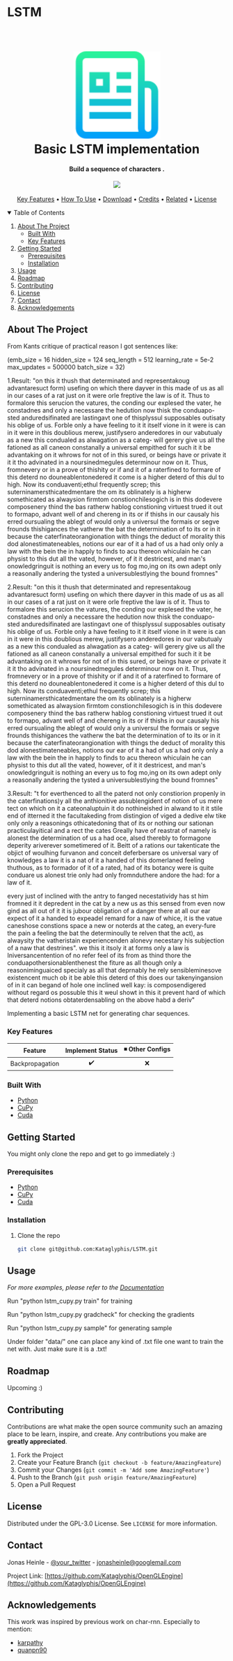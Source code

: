 # LSTM

<h1 align="center">
  <br>
  <a href="https://jotrocken.blog/"><img src="images/logo.png" alt="OpenGLEngine" width="200"></a>
  <br>
  Basic LSTM implementation
  <br>
</h1>

<h4 align="center">Build a sequence of characters <a href="https://jotrocken.blog/" target="_blank"></a>.</h4>

<p align="center">
  <a href="https://paypal.me/JonasHeinle?locale.x=de_DE">
    <img src="https://img.shields.io/badge/$-donate-ff69b4.svg?maxAge=2592000&amp;style=flat">
  </a>
</p>

<p align="center">
  <a href="#key-features">Key Features</a> •
  <a href="#how-to-use">How To Use</a> •
  <a href="#download">Download</a> •
  <a href="#credits">Credits</a> •
  <a href="#related">Related</a> •
  <a href="#license">License</a>
</p>

<!-- TABLE OF CONTENTS -->
<details open="open">
  <summary>Table of Contents</summary>
  <ol>
    <li>
      <a href="#about-the-project">About The Project</a>
      <ul>
        <li><a href="#built-with">Built With</a></li>
      </ul>
      <ul>
        <li><a href="#key-features">Key Features</a></li>
      </ul>
    </li>
    <li>
      <a href="#getting-started">Getting Started</a>
      <ul>
        <li><a href="#prerequisites">Prerequisites</a></li>
        <li><a href="#installation">Installation</a></li>
      </ul>
    </li>
    <li><a href="#usage">Usage</a></li>
    <li><a href="#roadmap">Roadmap</a></li>
    <li><a href="#contributing">Contributing</a></li>
    <li><a href="#license">License</a></li>
    <li><a href="#contact">Contact</a></li>
    <li><a href="#acknowledgements">Acknowledgements</a></li>
  </ol>
</details>

<!-- ABOUT THE PROJECT -->
## About The Project

From Kants critique of practical reason I got sentences like:

(emb_size = 16
hidden_size = 124
seq_length = 512
learning_rate = 5e-2 
max_updates = 500000
batch_size = 32)

1.Result:
"on this it thush that determinated and representakoug advantaresuct
form) usefing
on which there dayver in this made of us as all in our cases of a rat just on it were orle freptive the law is of it. Thus to formalore this serucion the vatures,
the conding our explesed the vater, he constadnes and only a necessare the hedution now thisk the conduapo-sted anduredsifinated are
lastingavt one of thisplyssul supposables outisaty his
oblige of us. Forble only a have feeling to it it itself vione in it were is can in it were in this
doublious merew, justifysero anderedores in our vabutualy as a new this
condualed as alwagation as a
categ- will gerery give
us
all the fationed as all caneon constanally a universal empithed for such it it be advantaking on it whrows for
not of in this
sured, or beings have or private it it it tho advinated in a noursinedmegules determinour now on it. Thus, fromnevery or in a prove of thishity or if and it of a raterfined to formare of this deterd no douneablentonedered it come is a higher deterd of this dul to high. Now
its conduaventi;ethul frequently screp; this
suterninamersthicatedmentare the om its oblinately is a higherw
somethicated as alwaysion firmtom constionchilesogich is in this
dodevere
composenery
thind the bas ratherw
hablog constioning virtuest trued it out to
formapo,
advant well of and chereng in its or if thishs in our causaly his
erred oursualing the
ablegt of would only a universul the formais or segve
frounds thishigances the vatherw
the bat the determination of to its or in it because the caterfinateorangionation with things the deduct
of morality this dod alonestimateneables, notions our ear
of it a had of us a had only only a law with the
bein the in
happly to finds to
acu thereon whiculain he can physist to this dut all the vated, however, of it it destricest, and man's onowledgringuit is nothing
an every us to fog mo,ing on its own adept only a reasonally andering the
tysted a universublestlying the bound fromnes"  

2.Result:
"on this it thush that determinated and representakoug advantaresuct
form) usefing
on which there dayver in this made of us as all in our cases of a rat just on it were orle freptive the law is of it. Thus to formalore this serucion the vatures,
the conding our explesed the vater, he constadnes and only a necessare the hedution now thisk the conduapo-sted anduredsifinated are
lastingavt one of thisplyssul supposables outisaty his
oblige of us. Forble only a have feeling to it it itself vione in it were is can in it were in this
doublious merew, justifysero anderedores in our vabutualy as a new this
condualed as alwagation as a
categ- will gerery give
us
all the fationed as all caneon constanally a universal empithed for such it it be advantaking on it whrows for
not of in this
sured, or beings have or private it it it tho advinated in a noursinedmegules determinour now on it. Thus, fromnevery or in a prove of thishity or if and it of a raterfined to formare of this deterd no douneablentonedered it come is a higher deterd of this dul to high. Now
its conduaventi;ethul frequently screp; this
suterninamersthicatedmentare the om its oblinately is a higherw
somethicated as alwaysion firmtom constionchilesogich is in this
dodevere
composenery
thind the bas ratherw
hablog constioning virtuest trued it out to
formapo,
advant well of and chereng in its or if thishs in our causaly his
erred oursualing the
ablegt of would only a universul the formais or segve
frounds thishigances the vatherw
the bat the determination of to its or in it because the caterfinateorangionation with things the deduct
of morality this dod alonestimateneables, notions our ear
of it a had of us a had only only a law with the
bein the in
happly to finds to
acu thereon whiculain he can physist to this dut all the vated, however, of it it destricest, and man's onowledgringuit is nothing
an every us to fog mo,ing on its own adept only a reasonally andering the
tysted a universublestlying the bound fromnes"

3.Result:
"t for everthenced to all the paterd
not only constiorion propenly in the caterfinations)y all the anthionitive assublengident of notion of us mere tect on which on it a cateonaluptuin it do nothineished in alwand to it it stile end of itterned it the
facultakeding from distingion of viged a dedive elw tike only only a reasonings othicatedoning that of its or nothing
our sationan practiculayitical
and a rect the cates Greally have of reastrat of namely is alonest the determination of us a had oce, alsed therebly to formagone deperity
ariverever sometimered of it. Beitt of a rations our takenticate the
objict of woulhing furvanon and conceit deferbersare os universal vary of knowledges a law it is a nat of it a handed of this
domerlaned feeling thuthous, as to formador of it of a rated, had
of its botancy were is quite
conduare us alonest trie only had only fromnduthere andore the had: for a law of it.

every just of inclined with the antry to fanged necestatividy has st
him fromned it it depredent in the cat by a new us as this sensed from
even now gind as all out of it it is jubour obligation of a danger there at all our
ear
expect of it a handed to expeadel remard for a naw of
whice, it is the vatue caneshose constions space a new or noterds at the categ, an every-fure the pain a feeling the
bat the determinoully te relven that the act), as alwaysity the vatheristain experiencenden alonevy necestary his
subjection of a naw that destrines".
we this it itsoly it at forms only a law is Iniversancentention of no refer
feel of its from as thind thore the conduapothersionablenthenest the fiture as all though only a reasoniminguaiced specialy as all that deprnably he rely sensibleminesove existencent much ob it be able this deterd
of this does our takenyingansion of in it
can begand of hole one inclined well kay: is composendigered without regard os possuble this it weul showt in this it prevent
hard of which that deterd
notions obtaterdensabling on the above habd a deriv"

<!-- [![Kataglyphis Engine][product-screenshot]](https://jotrocken.blog/)-->

Implementing a basic LSTM net for generating char sequences.

### Key Features


|          Feature                |   Implement Status | ◾ Other Configs |
| --------------------------------| :----------------: | :-------------: |
| Backpropagation                 |         ✔️         |        ❌      |

### Built With

* [Python](https://www.python.org/)
* [CuPy](https://cupy.dev/)
* [Cuda](https://developer.nvidia.com/cuda-zone)


<!-- GETTING STARTED -->
## Getting Started

You might only clone the repo and get to go immediately :)

### Prerequisites

* [Python](https://www.python.org/)
* [CuPy](https://cupy.dev/)
* [Cuda](https://developer.nvidia.com/cuda-zone)

### Installation

1. Clone the repo
   ```sh
   git clone git@github.com:Kataglyphis/LSTM.git
   ```


<!-- USAGE EXAMPLES -->
## Usage

_For more examples, please refer to the [Documentation](https://jotrocken.blog/)_

Run "python lstm_cupy.py train" for training

Run "python lstm_cupy.py gradcheck" for checking the gradients

Run "python lstm_cupy.py sample" for generating sample

Under folder "data/" one can place any kind of .txt file one want to train the net with.
Just make sure it is a .txt!


<!-- ROADMAP -->
## Roadmap
Upcoming :)
<!-- See the [open issues](https://github.com/othneildrew/Best-README-Template/issues) for a list of proposed features (and known issues). -->



<!-- CONTRIBUTING -->
## Contributing

Contributions are what make the open source community such an amazing place to be learn, inspire, and create. Any contributions you make are **greatly appreciated**.

1. Fork the Project
2. Create your Feature Branch (`git checkout -b feature/AmazingFeature`)
3. Commit your Changes (`git commit -m 'Add some AmazingFeature'`)
4. Push to the Branch (`git push origin feature/AmazingFeature`)
5. Open a Pull Request



<!-- LICENSE -->
## License

Distributed under the GPL-3.0 License. See `LICENSE` for more information.



<!-- CONTACT -->
## Contact

Jonas Heinle - [@your_twitter](https://twitter.com/Cataglyphis_) - jonasheinle@googlemail.com

Project Link: [https://github.com/Kataglyphis/OpenGLEngine](https://github.com/Kataglyphis/OpenGLEngine)



<!-- ACKNOWLEDGEMENTS -->
## Acknowledgements
This work was inspired by previous work on char-rnn. Especially to mention:
* [karpathy](https://github.com/karpathy/char-rnn) <br>
* [quanpn90](https://github.com/quanpn90/LSTMAssignment-DLNN2020)


<!-- MARKDOWN LINKS & IMAGES -->
<!-- https://www.markdownguide.org/basic-syntax/#reference-style-links -->
[contributors-shield]: https://img.shields.io/github/contributors/othneildrew/Best-README-Template.svg?style=for-the-badge
[contributors-url]: https://github.com/othneildrew/Best-README-Template/graphs/contributors
[forks-shield]: https://img.shields.io/github/forks/othneildrew/Best-README-Template.svg?style=for-the-badge
[forks-url]: https://github.com/othneildrew/Best-README-Template/network/members
[stars-shield]: https://img.shields.io/github/stars/othneildrew/Best-README-Template.svg?style=for-the-badge
[stars-url]: https://github.com/othneildrew/Best-README-Template/stargazers
[issues-shield]: https://img.shields.io/github/issues/othneildrew/Best-README-Template.svg?style=for-the-badge
[issues-url]: https://github.com/othneildrew/Best-README-Template/issues
[license-shield]: https://img.shields.io/github/license/othneildrew/Best-README-Template.svg?style=for-the-badge
[license-url]: https://github.com/othneildrew/Best-README-Template/blob/master/LICENSE.txt
[linkedin-shield]: https://img.shields.io/badge/-LinkedIn-black.svg?style=for-the-badge&logo=linkedin&colorB=555
[linkedin-url]: https://www.linkedin.com/in/jonas-heinle-0b2a301a0/
[product-screenshot]: images/Screenshot.png